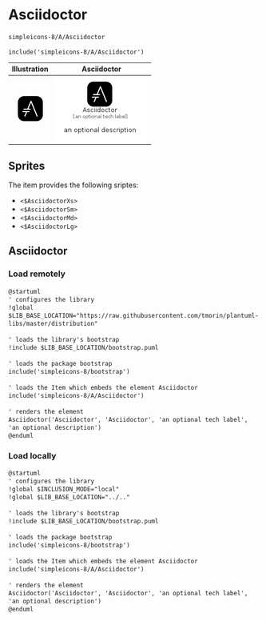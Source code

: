 # Asciidoctor


```text
simpleicons-8/A/Asciidoctor
```

```text
include('simpleicons-8/A/Asciidoctor')
```



| Illustration | Asciidoctor |
| :---: | :---: |
| ![illustration for Illustration](../../simpleicons-8/A/Asciidoctor.png) | ![illustration for Asciidoctor](../../simpleicons-8/A/Asciidoctor.Local.png) |



## Sprites
The item provides the following sriptes:

- `<$AsciidoctorXs>`
- `<$AsciidoctorSm>`
- `<$AsciidoctorMd>`
- `<$AsciidoctorLg>`





## Asciidoctor

### Load remotely
```plantuml
@startuml
' configures the library
!global $LIB_BASE_LOCATION="https://raw.githubusercontent.com/tmorin/plantuml-libs/master/distribution"

' loads the library's bootstrap
!include $LIB_BASE_LOCATION/bootstrap.puml

' loads the package bootstrap
include('simpleicons-8/bootstrap')

' loads the Item which embeds the element Asciidoctor
include('simpleicons-8/A/Asciidoctor')

' renders the element
Asciidoctor('Asciidoctor', 'Asciidoctor', 'an optional tech label', 'an optional description')
@enduml
```

### Load locally
```plantuml
@startuml
' configures the library
!global $INCLUSION_MODE="local"
!global $LIB_BASE_LOCATION="../.."

' loads the library's bootstrap
!include $LIB_BASE_LOCATION/bootstrap.puml

' loads the package bootstrap
include('simpleicons-8/bootstrap')

' loads the Item which embeds the element Asciidoctor
include('simpleicons-8/A/Asciidoctor')

' renders the element
Asciidoctor('Asciidoctor', 'Asciidoctor', 'an optional tech label', 'an optional description')
@enduml
```

